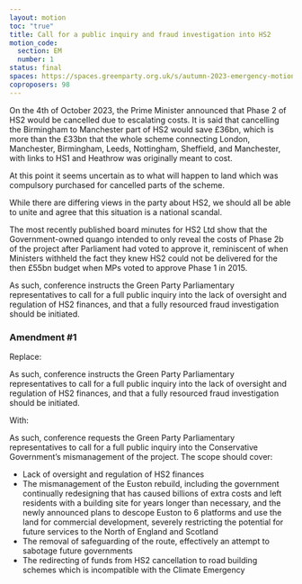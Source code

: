 ```yaml
---
layout: motion
toc: "true"
title: Call for a public inquiry and fraud investigation into HS2
motion_code:
  section: EM
  number: 1
status: final
spaces: https://spaces.greenparty.org.uk/s/autumn-2023-emergency-motions-forum/post/post/view?id=11684
coproposers: 98
---
```

On the 4th of October 2023, the Prime Minister announced that Phase 2 of HS2 would be cancelled due to escalating costs. It is said that cancelling the Birmingham to Manchester part of HS2 would save £36bn, which is more than the £33bn that the whole scheme connecting London, Manchester, Birmingham, Leeds, Nottingham, Sheffield, and Manchester, with links to HS1 and Heathrow was originally meant to cost.

At this point it seems uncertain as to what will happen to land which was compulsory purchased for cancelled parts of the scheme.

While there are differing views in the party about HS2, we should all be able to unite and agree that this situation is a national scandal.

The most recently published board minutes for HS2 Ltd show that the Government-owned quango intended to only reveal the costs of Phase 2b of the project after Parliament had voted to approve it, reminiscent of when Ministers withheld the fact they knew HS2 could not be delivered for the then £55bn budget when MPs voted to approve Phase 1 in 2015.

As such, conference instructs the Green Party Parliamentary representatives to call for a full public inquiry into the lack of oversight and regulation of HS2 finances, and that a fully resourced fraud investigation should be initiated.


<div class="amendment amendment-tbd">
<div class="d-flex justify-content-between align-items-start">
<h3 id="amendment-1">Amendment #1</h3>
</div>
    
<p>Replace:</p>

<p>As such, conference instructs the Green Party Parliamentary representatives to call for a full public inquiry into the lack of oversight and regulation of HS2 finances, and that a fully resourced fraud investigation should be initiated.</p>

<p>With:</p>

<p>As such, conference requests the Green Party Parliamentary representatives to call for a full public inquiry into the Conservative Government’s mismanagement of the project. The scope should cover:</p>

<ul>

<li>Lack of oversight and regulation of HS2 finances</li>

<li>The mismanagement of the Euston rebuild, including the government continually redesigning that has caused billions of extra costs and left residents with a building site for years longer than necessary, and the newly announced plans to descope Euston to 6 platforms and use the land for commercial development, severely restricting the potential for future services to the North of England and Scotland</li>

<li>The removal of safeguarding of the route, effectively an attempt to sabotage future governments</li>

<li>The redirecting of funds from HS2 cancellation to road building schemes which is incompatible with the Climate Emergency</li>

</ul>
  
</div>